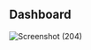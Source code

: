 ## Dashboard

![Screenshot (204)](https://github.com/user-attachments/assets/31ad59ea-676e-4724-9ae8-9a6001490748)
